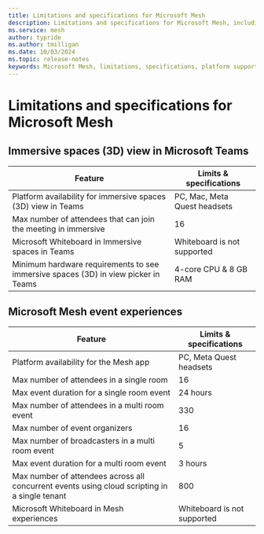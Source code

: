 ```yaml
---
title: Limitations and specifications for Microsoft Mesh
description: Limitations and specifications for Microsoft Mesh, including the platform support and maximum number of participants.
ms.service: mesh
author: typride 
ms.author: tmilligan
ms.date: 10/03/2024
ms.topic: release-notes
keywords: Microsoft Mesh, limitations, specifications, platform support, maximum number of people, documentation, features, performance
---
```


# Limitations and specifications for Microsoft Mesh

## Immersive spaces (3D) view in Microsoft Teams

| **Feature**                                                    | **Limits & specifications**  |
|----------------------------------------------------------------|------------------------------|
| Platform availability for immersive spaces (3D) view in Teams  | PC, Mac, Meta Quest headsets |
| Max number of attendees that can join the meeting in immersive | 16                           |
|Microsoft Whiteboard in Immersive spaces in Teams|Whiteboard is not supported|
| Minimum hardware requirements to see immersive spaces (3D) in view picker in Teams | 4-core CPU & 8 GB RAM                           |


## Microsoft Mesh event experiences

| **Feature**                                                                                   | **Limits & specifications**                                                                                |
|-----------------------------------------------------------------------------------------------|------------------------------------------------------------------------------------------------------------|
| Platform availability for the Mesh app                                                        | PC, Meta Quest headsets                                                                                    |
| Max number of attendees in a single room                                                      | 16                                                                                                         |
| Max event duration for a single room event                                                    | 24 hours                                                                                                   |
| Max number of attendees in a multi room event                                                 | 330                                                                                                        |
| Max number of event organizers                                                                | 16                                                                                                         |
| Max number of broadcasters in a multi room event                                              | 5                                                                                                          |
| Max event duration for a multi room event                                                     | 3 hours                                                                                                    |
| Max number of attendees across all concurrent events using cloud scripting in a single tenant | 800                                                                                                        |
|Microsoft Whiteboard in Mesh experiences|Whiteboard is not supported|
